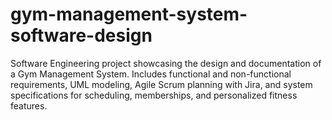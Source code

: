 # gym-management-system-software-design
Software Engineering project showcasing the design and documentation of a Gym Management System. Includes functional and non-functional requirements, UML modeling, Agile Scrum planning with Jira, and system specifications for scheduling, memberships, and personalized fitness features. 
